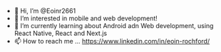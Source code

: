 - 👋 Hi, I’m @Eoinr2661
- 👀 I’m interested in mobile and web development!
- 🌱 I’m currently learning about Android adn Web development, using React Native, React and Next.js
- 📫 How to reach me ... https://www.linkedin.com/in/eoin-rochford/
